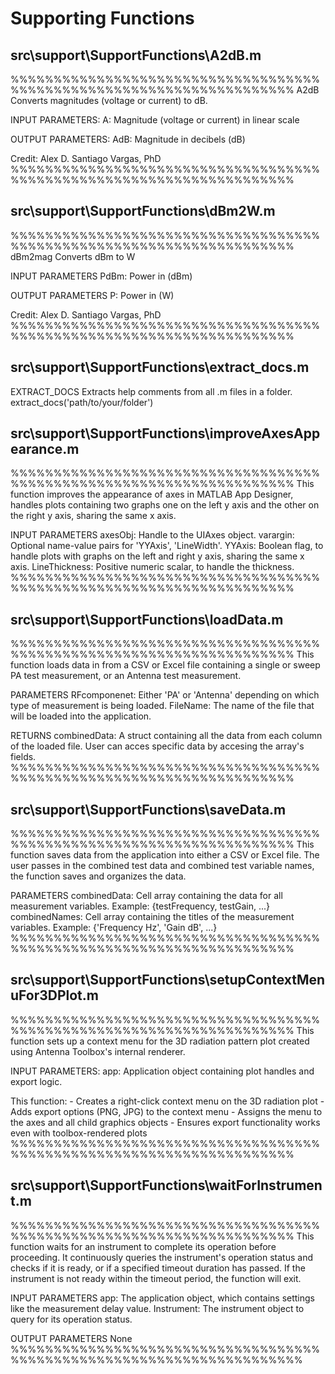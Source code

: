 # Supporting Functions


## src\support\SupportFunctions\A2dB.m
 %%%%%%%%%%%%%%%%%%%%%%%%%%%%%%%%%%%%%%%%%%%%%%%%%%%%%%%%%%%%%%%%%%%%%
  A2dB Converts magnitudes (voltage or current) to dB.
 
  INPUT PARAMETERS:
    A:   Magnitude (voltage or current) in linear scale
 
  OUTPUT PARAMETERS:
    AdB: Magnitude in decibels (dB)
 
  Credit: Alex D. Santiago Vargas, PhD
 %%%%%%%%%%%%%%%%%%%%%%%%%%%%%%%%%%%%%%%%%%%%%%%%%%%%%%%%%%%%%%%%%%%%%


## src\support\SupportFunctions\dBm2W.m
 %%%%%%%%%%%%%%%%%%%%%%%%%%%%%%%%%%%%%%%%%%%%%%%%%%%%%%%%%%%%%%%%%%%%%
  dBm2mag Converts dBm to W
 
  INPUT PARAMETERS
    PdBm: Power in (dBm)
 
  OUTPUT PARAMETERS
    P:    Power in (W)
 
  Credit: Alex D. Santiago Vargas, PhD
 %%%%%%%%%%%%%%%%%%%%%%%%%%%%%%%%%%%%%%%%%%%%%%%%%%%%%%%%%%%%%%%%%%%%%


## src\support\SupportFunctions\extract_docs.m
 EXTRACT_DOCS Extracts help comments from all .m files in a folder.
    extract_docs('path/to/your/folder')


## src\support\SupportFunctions\improveAxesAppearance.m
 %%%%%%%%%%%%%%%%%%%%%%%%%%%%%%%%%%%%%%%%%%%%%%%%%%%%%%%%%%%%%%%%%%%%%
  This function improves the appearance of axes in MATLAB App Designer,
  handles plots containing two graphs one on the left y axis and the 
  other on the right y axis, sharing the same x axis.
 
  INPUT PARAMETERS
    axesObj:       Handle to the UIAxes object.
    varargin:      Optional name-value pairs for 'YYAxis', 'LineWidth'.
    YYAxis:        Boolean flag, to handle plots with graphs on the 
                   left and right y axis, sharing the same x axis.
    LineThickness: Positive numeric scalar, to handle the thickness.
 %%%%%%%%%%%%%%%%%%%%%%%%%%%%%%%%%%%%%%%%%%%%%%%%%%%%%%%%%%%%%%%%%%%%%


## src\support\SupportFunctions\loadData.m
 %%%%%%%%%%%%%%%%%%%%%%%%%%%%%%%%%%%%%%%%%%%%%%%%%%%%%%%%%%%%%%%%%%%%%
  This function loads data in from a CSV or Excel file containing a 
  single or sweep PA test measurement, or an Antenna test measurement. 
 
  PARAMETERS
    RFcomponenet: Either 'PA' or 'Antenna' depending on which type of 
                  measurement is being loaded.
    FileName:     The name of the file that will be loaded into the
                  application.
 
  RETURNS
    combinedData: A struct containing all the data from each column of 
                  the loaded file. User can acces specific data by 
                  accesing the array's fields.
 %%%%%%%%%%%%%%%%%%%%%%%%%%%%%%%%%%%%%%%%%%%%%%%%%%%%%%%%%%%%%%%%%%%%%


## src\support\SupportFunctions\saveData.m
 %%%%%%%%%%%%%%%%%%%%%%%%%%%%%%%%%%%%%%%%%%%%%%%%%%%%%%%%%%%%%%%%%%%%%
  This function saves data from the application into either a CSV or
  Excel file. The user passes in the combined test data and combined 
  test variable names, the function saves and organizes the data.
 
  PARAMETERS
    combinedData:  Cell array containing the data for all measurement
                   variables. Example: {testFrequency, testGain, ...}
    combinedNames: Cell array containing the titles of the measurement
                   variables. Example: {'Frequency Hz', 'Gain dB', ...}
 %%%%%%%%%%%%%%%%%%%%%%%%%%%%%%%%%%%%%%%%%%%%%%%%%%%%%%%%%%%%%%%%%%%%%


## src\support\SupportFunctions\setupContextMenuFor3DPlot.m
 %%%%%%%%%%%%%%%%%%%%%%%%%%%%%%%%%%%%%%%%%%%%%%%%%%%%%%%%%%%%%%%%%%%%%
  This function sets up a context menu for the 3D radiation pattern
  plot created using Antenna Toolbox's internal renderer.
 
  INPUT PARAMETERS:
    app: Application object containing plot handles and export logic.
 
  This function:
    - Creates a right-click context menu on the 3D radiation plot
    - Adds export options (PNG, JPG) to the context menu
    - Assigns the menu to the axes and all child graphics objects
    - Ensures export functionality works even with toolbox-rendered 
      plots
 %%%%%%%%%%%%%%%%%%%%%%%%%%%%%%%%%%%%%%%%%%%%%%%%%%%%%%%%%%%%%%%%%%%%%


## src\support\SupportFunctions\waitForInstrument.m
 %%%%%%%%%%%%%%%%%%%%%%%%%%%%%%%%%%%%%%%%%%%%%%%%%%%%%%%%%%%%%%%%%%%%%
  This function waits for an instrument to complete its operation 
  before proceeding. It continuously queries the instrument's operation
  status and checks if it is ready, or if a specified timeout duration
  has passed. If the instrument is not ready within the timeout 
  period, the function will exit.
 
  INPUT PARAMETERS
    app:         The application object, which contains settings like 
               the measurement delay value.
    Instrument:  The instrument object to query for its operation status.
 
  OUTPUT PARAMETERS
    None
 %%%%%%%%%%%%%%%%%%%%%%%%%%%%%%%%%%%%%%%%%%%%%%%%%%%%%%%%%%%%%%%%%%%%%%


